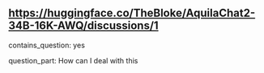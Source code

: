 ## https://huggingface.co/TheBloke/AquilaChat2-34B-16K-AWQ/discussions/1

contains_question: yes

question_part: How can I deal with this